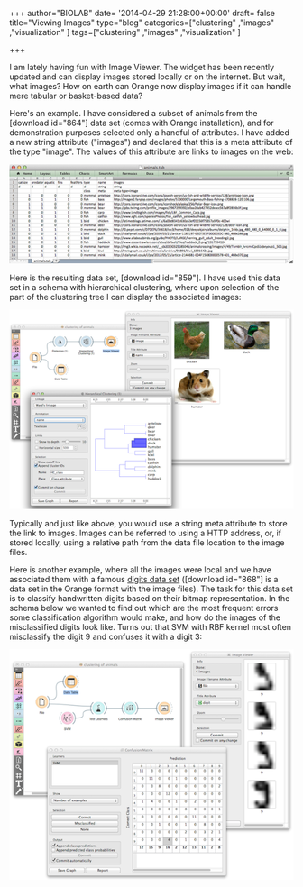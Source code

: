 +++
author="BIOLAB"
date= '2014-04-29 21:28:00+00:00'
draft= false
title="Viewing Images"
type="blog"
categories=["clustering" ,"images" ,"visualization" ]
tags=["clustering" ,"images" ,"visualization" ]

+++

I am lately having fun with Image Viewer. The widget has been recently updated and can display images stored locally or on the internet. But wait, what images? How on earth can Orange now display images if it can handle mere tabular or basket-based data?

Here's an example. I have considered a subset of animals from the [download id="864"] data set (comes with Orange installation), and for demonstration purposes selected only a handful of attributes. I have added a new string attribute ("images") and declared that this is a meta attribute of the type "image". The values of this attribute are links to images on the web:

![](/images/2014/04/29/animals-dataset_1.png__610x213_q95_crop_upscale.png)

Here is the resulting data set, [download id="859"]. I have used this data set in a schema with hierarchical clustering, where upon selection of the part of the clustering tree I can display the associated images:

![](/images/2014/04/29/animals-schema.png__610x428_q95_crop_upscale.png)

Typically and just like above, you would use a string meta attribute to store the link to images. Images can be referred to using a HTTP address, or, if stored locally, using a relative path from the data file location to the image files.

Here is another example, where all the images were local and we have associated them with a famous [digits data set](https://archive.ics.uci.edu/ml/datasets/Optical+Recognition+of+Handwritten+Digits) ([download id="868"] is a data set in the Orange format with the image files). The task for this data set is to classify handwritten digits based on their bitmap representation. In the schema below we wanted to find out which are the most frequent errors some classification algorithm would make, and how do the images of the misclassified digits look like. Turns out that SVM with RBF kernel most often misclassify the digit 9 and confuses it with a digit 3:

![](/images/2014/04/29/digits-schema.png__610x495_q95_crop_upscale.png)
